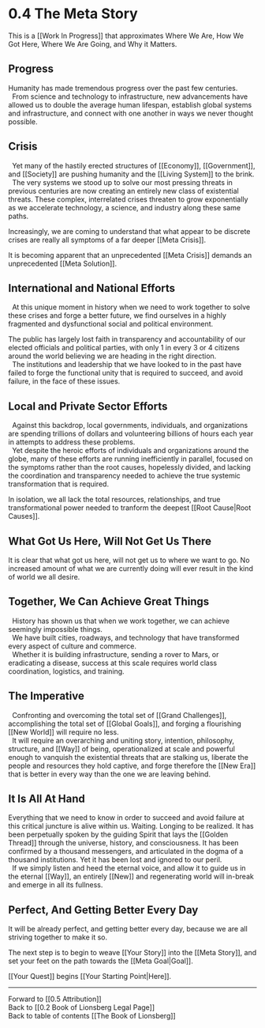 # 0.4 The Meta Story

This is a [[Work In Progress]] that approximates Where We Are, How We Got Here, Where We Are Going, and Why it Matters. 

## Progress
Humanity has made tremendous progress over the past few centuries.  
 
From science and technology to infrastructure, new advancements have allowed us to double the average human lifespan, establish global systems and infrastructure, and connect with one another in ways we never thought possible. 

## Crisis
 
Yet many of the hastily erected structures of [[Economy]], [[Government]], and [[Society]] are pushing humanity and the [[Living System]] to the brink.  
 
The very systems we stood up to solve our most pressing threats in previous centuries are now creating an entirely new class of existential threats. These complex, interrelated crises threaten to grow exponentially as we accelerate technology, a science, and industry along these same paths.  

Increasingly, we are coming to understand that what appear to be discrete crises are really all symptoms of a far deeper [[Meta Crisis]].  

It is becoming apparent that an unprecedented [[Meta Crisis]] demands an unprecedented [[Meta Solution]].  

## International and National Efforts 
 
At this unique moment in history when we need to work together to solve these crises and forge a better future, we find ourselves in a highly fragmented and dysfunctional social and political environment.  

The public has largely lost faith in transparency and accountability of our elected officials and political parties, with only 1 in every 3 or 4 citizens around the world believing we are heading in the right direction.  
 
The institutions and leadership that we have looked to in the past have failed to forge the functional unity that is required to succeed, and avoid failure, in the face of these issues.  

## Local and Private Sector Efforts 
 
Against this backdrop, local governments, individuals, and organizations are spending trillions of dollars and volunteering billions of hours each year in attempts to address these problems.  
 
Yet despite the heroic efforts of individuals and organizations around the globe, many of these efforts are running inefficiently in parallel, focused on the symptoms rather than the root causes, hopelessly divided, and lacking the coordination and transparency needed to achieve the true systemic transformation that is required.  

In isolation, we all lack the total resources, relationships, and true transformational power needed to tranform the deepest [[Root Cause|Root Causes]].  

## What Got Us Here, Will Not Get Us There

It is clear that what got us here, will not get us to where we want to go. No increased amount of what we are currently doing will ever result in the kind of world we all desire.  

## Together, We Can Achieve Great Things
 
History has shown us that when we work together, we can achieve seemingly impossible things.  
 
We have built cities, roadways, and technology that have transformed every aspect of culture and commerce.  
 
Whether it is building infrastructure, sending a rover to Mars, or eradicating a disease, success at this scale requires world class coordination, logistics, and training.  

## The Imperative 
 
Confronting and overcoming the total set of [[Grand Challenges]], accomplishing the total set of [[Global Goals]], and forging a flourishing [[New World]] will require no less.  
 
It will require an overarching and uniting story, intention, philosophy, structure, and [[Way]] of being, operationalized at scale and powerful enough to vanquish the existential threats that are stalking us, liberate the people and resources they hold captive, and forge therefore the [[New Era]] that is better in every way than the one we are leaving behind.  

## It Is All At Hand 

Everything that we need to know in order to succeed and avoid failure at this critical juncture is alive within us. Waiting. Longing to be realized. It has been perpetually spoken by the guiding Spirit that lays the [[Golden Thread]] through the universe, history, and consciousness. It has been confirmed by a thousand messengers, and articulated in the dogma of a thousand institutions. Yet it has been lost and ignored to our peril.  
 
If we simply listen and heed the eternal voice, and allow it to guide us in the eternal [[Way]], an entirely [[New]] and regenerating world will in-break and emerge in all its fullness.  

## Perfect, And Getting Better Every Day
It will be already perfect, and getting better every day, because we are all striving together to make it so.  

The next step is to begin to weave [[Your Story]] into the [[Meta Story]], and set your feet on the path towards the [[Meta Goal|Goal]].  

[[Your Quest]] begins [[Your Starting Point|Here]].  

___

Forward to [[0.5 Attribution]]  
Back to [[0.2 Book of Lionsberg Legal Page]]  
Back to table of contents [[The Book of Lionsberg]]  